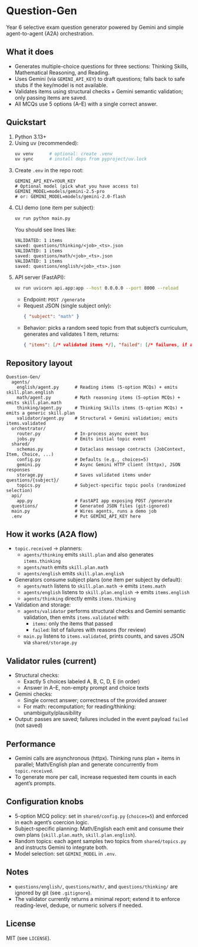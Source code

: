 # Question-Gen

Year 6 selective exam question generator powered by Gemini and simple agent-to-agent (A2A) orchestration.

## What it does
- Generates multiple-choice questions for three sections: Thinking Skills, Mathematical Reasoning, and Reading.
- Uses Gemini (via `GEMINI_API_KEY`) to draft questions; falls back to safe stubs if the key/model is not available.
- Validates items using structural checks + Gemini semantic validation; only passing items are saved.
- All MCQs use 5 options (A–E) with a single correct answer.

## Quickstart
1. Python 3.13+
2. Using uv (recommended):
   ```bash
   uv venv      # optional: create .venv
   uv sync      # install deps from pyproject/uv.lock
   ```
3. Create `.env` in the repo root:
   ```env
   GEMINI_API_KEY=YOUR_KEY
   # Optional model (pick what you have access to)
   GEMINI_MODEL=models/gemini-2.5-pro
   # or: GEMINI_MODEL=models/gemini-2.0-flash
   ```
4. CLI demo (one item per subject):
   ```bash
   uv run python main.py
   ```
   You should see lines like:
   ```
   VALIDATED: 1 items
   saved: questions/thinking/<job>_<ts>.json
   VALIDATED: 1 items
   saved: questions/math/<job>_<ts>.json
   VALIDATED: 1 items
   saved: questions/english/<job>_<ts>.json
   ```
5. API server (FastAPI):
   ```bash
   uv run uvicorn api.app:app --host 0.0.0.0 --port 8000 --reload
   ```
   - Endpoint: `POST /generate`
   - Request JSON (single subject only):
     ```json
     { "subject": "math" }
     ```
   - Behavior: picks a random seed topic from that subject’s curriculum, generates and validates 1 item, returns:
     ```json
     { "items": [/* validated items */], "failed": [/* failures, if any */] }
     ```

## Repository layout
```
Question-Gen/
  agents/
    english/agent.py      # Reading items (5-option MCQs) + emits skill.plan.english
    math/agent.py         # Math reasoning items (5-option MCQs) + emits skill.plan.math
    thinking/agent.py     # Thinking Skills items (5-option MCQs) + emits a generic skill.plan
    validator/agent.py    # Structural + Gemini validation; emits items.validated
  orchestrator/
    router.py             # In-process async event bus
    jobs.py               # Emits initial topic event
  shared/
    schemas.py            # Dataclass message contracts (JobContext, Item, Choice, ...)
    config.py             # Defaults (e.g., choices=5)
    gemini.py             # Async Gemini HTTP client (httpx), JSON responses
    storage.py            # Saves validated items under questions/{subject}/
    topics.py             # Subject-specific topic pools (randomized selection)
  api/
    app.py                # FastAPI app exposing POST /generate
  questions/              # Generated JSON files (git-ignored)
  main.py                 # Wires agents, runs a demo job
  .env                    # Put GEMINI_API_KEY here
```

## How it works (A2A flow)
- `topic.received` → planners:
  - `agents/thinking` emits `skill.plan` and also generates `items.thinking`
  - `agents/math` emits `skill.plan.math`
  - `agents/english` emits `skill.plan.english`
- Generators consume subject plans (one item per subject by default):
  - `agents/math` listens to `skill.plan.math` → emits `items.math`
  - `agents/english` listens to `skill.plan.english` → emits `items.english`
  - `agents/thinking` directly emits `items.thinking`
- Validation and storage:
  - `agents/validator` performs structural checks and Gemini semantic validation, then emits `items.validated` with:
    - `items`: only the items that passed
    - `failed`: list of failures with reasons (for review)
  - `main.py` listens to `items.validated`, prints counts, and saves JSON via `shared/storage.py`

## Validator rules (current)
- Structural checks:
  - Exactly 5 choices labeled A, B, C, D, E (in order)
  - Answer in A–E, non-empty prompt and choice texts
- Gemini checks:
  - Single correct answer; correctness of the provided answer
  - For math: recomputation; for reading/thinking: unambiguity/plausibility
- Output: passes are saved; failures included in the event payload `failed` (not saved)

## Performance
- Gemini calls are asynchronous (httpx). Thinking runs plan + items in parallel; Math/English plan and generate concurrently from `topic.received`.
- To generate more per call, increase requested item counts in each agent’s prompts.

## Configuration knobs
- 5-option MCQ policy: set in `shared/config.py` (`choices=5`) and enforced in each agent’s coercion logic.
- Subject-specific planning: Math/English each emit and consume their own plans (`skill.plan.math`, `skill.plan.english`).
- Random topics: each agent samples two topics from `shared/topics.py` and instructs Gemini to integrate both.
- Model selection: set `GEMINI_MODEL` in `.env`.

## Notes
- `questions/english/`, `questions/math/`, and `questions/thinking/` are ignored by git (see `.gitignore`).
- The validator currently returns a minimal report; extend it to enforce reading-level, dedupe, or numeric solvers if needed.

## License
MIT (see `LICENSE`).
